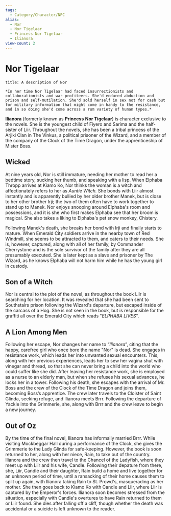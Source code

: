 ```yaml
---
tags:
  - Category/Character/NPC
alias:
  - Nor
  - Nor Tigelaar
  - Princess Nor Tigelaar
  - Ilianora
view-count: 2
---
```

# Nor Tigelaar

```ad-quote
title: A description of Nor

*In her time Nor Tigelaar had faced insurrectionists and collaborationists and war profiteers. She'd endured abduction and prison and self-mutilation. She'd sold herself in sex not for cash but for military information that might come in handy to the resistance, and in so doing she'd come across a rum variety of human types.*
```

**Ilianora** (formerly known as **Princess** **Nor Tigelaar**) is character exclusive to the novels. She is the youngest child of Fiyero and Sarima and the half-sister of Liir. Throughout the novels, she has been a tribal princess of the Arjiki Clan in The Vinkus, a political prisoner of the Wizard, and a member of the company of the Clock of the Time Dragon, under the apprenticeship of Mister Boss.

## Wicked

At nine years old, Nor is still immature, needing her mother to read her a bedtime story, sucking her thumb, and speaking with a lisp. When Elphaba Thropp arrives at Kiamo Ko, Nor thinks the woman is a witch and affectionately refers to her as _Auntie Witch._ She bonds with Liir almost instantly and is apparently bullied by her older brother Manek, but is close to her other brother Irji; the two of them often have to work together to stand up to Manek. Nor enjoys snooping around Elphaba's room and possessions, and it is she who first makes Elphaba see that her broom is magical. She also takes a liking to Elphaba's pet snow monkey, Chistery.

Following Manek's death, she breaks her bond with Irji and finally starts to mature﻿. When Emerald City soldiers arrive in the nearby town of Red Windmill, she seems to be attracted to them, and caters to their needs. She is, however, captured, along with all of her family, by Commander Cherrystone and is the sole survivor of the family after they are all presumably executed. She is later kept as a slave and prisoner by The Wizard, as he knows Elphaba will not harm him while he has the young girl in custody.

## Son of a Witch

Nor is central to the plot of the novel, as throughout the book Liir is searching for her location. It was revealed that she had been sent to Southstairs prison following the Wizard's departure, but escaped inside of the carcass of a Hog. She is not seen in the book, but is responsible for the graffiti all over the Emerald City which reads "_ELPHABA LIVES_".

## A Lion Among Men

Following her escape, Nor changes her name to “_Ilianora_”, citing that the happy, carefree girl who once bore the name "Nor" is dead. She engages in resistance work, which leads her into unwanted sexual encounters. This, along with her previous experiences, leads her to sew her vagina shut with vinegar and thread, so that she can never bring a child into the world who could suffer like she did. After leaving her resistance work, she is employed as a nurse to an elderly man, but when she refuses his sexual advances, he locks her in a tower. Following his death, she escapes with the arrival of Mr. Boss and the crew of the Clock of the Time Dragon and joins them, becoming Boss’s apprentice. The crew later travels to the Cloister of Saint Glinda, seeking refuge, and Ilianora meets Brrr. Following the departure of Yackle into the Grimmerie, she, along with Brrr and the crew leave to begin a new journey.

## Out of Oz

By the time of the final novel, Ilianora has informally married Brrr. While visiting Mockbeggar Hall during a performance of the Clock, she gives the Grimmerie to the Lady Glinda for safe-keeping. However, the book is soon returned to her, along with her niece, Rain, to take out of the country. Ilianora and the crew then travel to the Chancel of the Ladyfish, where they meet up with Liir and his wife, Candle. Following their depature from there, she, Liir, Candle and their daughter, Rain build a home and live together for an unknown period of time, until a ransacking of their home causes them to split up again, with Ilianora taking Rain to St. Prowd's, masquerading as her mother. She then goes back to Kiamo Ko with Candle and Liir, where Liir is captured by the Emperor's forces. Ilianora soon becomes stressed from the situation, especially with Candle's overtures to have Rain returned to them or Liir found. She dies after falling off a cliff, though whether the death was accidental or a suicide is left unknown to the reader.